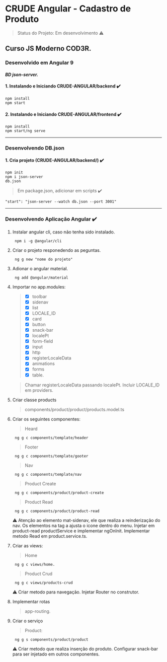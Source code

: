 # CRUDE Angular - Cadastro de Produto
> Status do Projeto: Em desenvolvimento :warning: 
## Curso JS Moderno COD3R.
### Desenvolvido em Angular 9 
#### _BD json-server._

#### 1. Instalando e Iniciando CRUDE-ANGULAR/backend :heavy_check_mark:
	npm install   
	npm start  
   
#### 2. Instalando e Iniciando CRUDE-ANGULAR/frontend :heavy_check_mark:
	npm install  
	npm start/ng serve  

________________________________________________________________________________________________________
### Desenvolvendo DB.json

#### 1. Cria projeto (CRUDE-ANGULAR/backend/) :heavy_check_mark:
	npm init 
	npm i json-server
	db.json 
> Em package.json, adicionar em scripts :heavy_check_mark:
	
	"start": "json-server --watch db.json --port 3001" 
    
________________________________________________________________________________________________________
### Desenvolvendo Aplicação Angular :heavy_check_mark:

1. Instalar angular cli, caso não tenha sido instalado.    
	
		npm i -g @angular/cli     

2. Criar o projeto responedendo as peguntas.
	
		ng g new "nome do projeto"

3. Adionar o angular material.
	
		ng add @angular/material

4. Importar no app.modules:  

	> - [X] toolbar 
	> - [X] sidenav
	> - [X] list 
	> - [X] LOCALE_ID
	> - [X] card 
	> - [X] button 
	> - [X] snack-bar 
	> - [X] localePt  
	> - [X] form-field 
	> - [X] input 
	> - [X] http 
	> - [X] registerLocaleData 
	> - [X] animations 
	> - [X] forms 
	> - [X] table.
	
	> Chamar registerLocaleData passando localePt.
	> Incluir LOCALE_ID em providers.

5. Criar classe products 
	> components/product/product/products.model.ts


6. Criar os seguintes componentes:
	> Heard 
	
		ng g c components/template/header
	
	> Footer
	
		ng g c components/template/gooter
	
	> Nav
	
		ng g c components/template/nav
	
	> Product Create
	
		ng g c components/product/product-create
	
	> Product Read
		
		ng g c components/product/product-read
	
	
	  :warning: Atenção ao elemento mat-sidenav, ele que
	       realiza a reinderização do nav.
	       Os elementos na tag a ajusta o icone dentro do menu.
	       Injetar em product-read productService e implementar ngOnInit.
	       Implementar metodo Read em product.service.ts.
            

7. Criar as views:
	> Home
								
		ng g c views/home.
			
	> Product Crud
		
		ng g c views/products-crud
	
	 :warning: Criar metodo para navegação.
	         Injetar Router no construtor.

8. Implementar rotas
	> app-routing.

9. Criar o serviço
	> Product:

		ng g s components/product/product
	
	:warning: Criar metodo que realiza inserção do produto.
	          Configurar snack-bar para ser injetado em outros componentes.